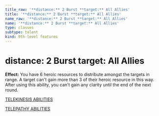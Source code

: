 ```yaml
---
title_raw: '**distance:** 2 Burst **target:** All Allies'
title: '**distance:** 2 Burst **target:** All Allies'
name_raw: '**distance:** 2 Burst **target:** All Allies'
name: '**distance:** 2 Burst **target:** All Allies'
type: classes
subtype: talent
kind: 9th-level features
---
```


# **distance:** 2 Burst **target:** All Allies

**Effect:** You have 6 heroic resources to distribute amongst the targets in range. A target can't gain more than 3 of their heroic resource in this way. After using this ability, you can't gain any clarity until the end of the next round.

[TELEKINESIS ABILITIES](./Telekinesis%20Abilities/Telekinesis%20Abilities.md)

[TELEPATHY ABILITIES](./Telepathy%20Abilities/Telepathy%20Abilities.md)
